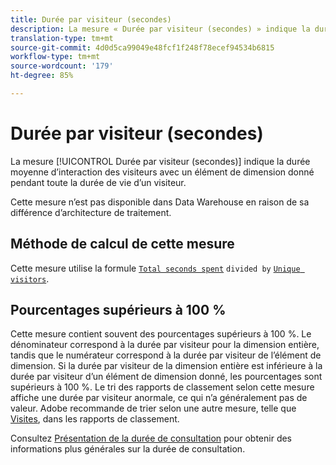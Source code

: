```yaml
---
title: Durée par visiteur (secondes)
description: La mesure « Durée par visiteur (secondes) » indique la durée moyenne d’interaction des visiteurs avec un élément de dimension donné au cours de l’ensemble de la durée de vie d’un visiteur.
translation-type: tm+mt
source-git-commit: 4d0d5ca99049e48fcf1f248f78ecef94534b6815
workflow-type: tm+mt
source-wordcount: '179'
ht-degree: 85%

---
```



# Durée par visiteur (secondes)

La mesure [!UICONTROL Durée par visiteur (secondes)] indique la durée moyenne d’interaction des visiteurs avec un élément de dimension donné pendant toute la durée de vie d’un visiteur.

Cette mesure n’est pas disponible dans Data Warehouse en raison de sa différence d’architecture de traitement.

## Méthode de calcul de cette mesure

Cette mesure utilise la formule [`Total seconds spent`](total-seconds-spent.md) `divided by` [`Unique visitors`](unique-visitors.md).

## Pourcentages supérieurs à 100 %

Cette mesure contient souvent des pourcentages supérieurs à 100 %. Le dénominateur correspond à la durée par visiteur pour la dimension entière, tandis que le numérateur correspond à la durée par visiteur de l’élément de dimension. Si la durée par visiteur de la dimension entière est inférieure à la durée par visiteur d’un élément de dimension donné, les pourcentages sont supérieurs à 100 %. Le tri des rapports de classement selon cette mesure affiche une durée par visiteur anormale, ce qui n’a généralement pas de valeur. Adobe recommande de trier selon une autre mesure, telle que [Visites](visits.md), dans les rapports de classement.

Consultez [Présentation de la durée de consultation](time-spent.md) pour obtenir des informations plus générales sur la durée de consultation.
